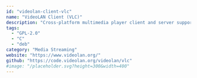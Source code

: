 ```yaml
---
id: "videolan-client-vlc"
name: "VideoLAN Client (VLC)"
description: "Cross-platform multimedia player client and server supporting most multimedia files as well as DVDs, Audio CDs, VCDs, and various streaming protocols."
tags:
  - "GPL-2.0"
  - "C"
  - "deb"
category: "Media Streaming"
website: "https://www.videolan.org/"
github: "https://code.videolan.org/videolan/vlc"
#image: "/placeholder.svg?height=300&width=400"
---
```


